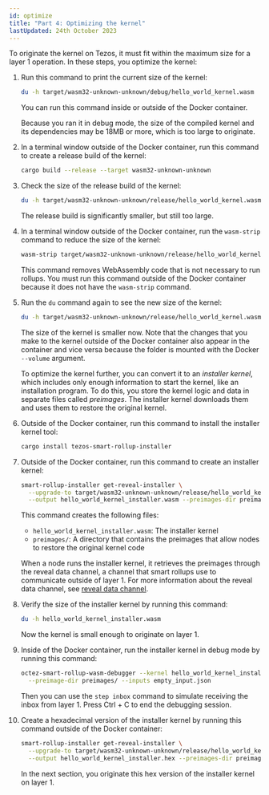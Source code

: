 ```yaml
---
id: optimize
title: "Part 4: Optimizing the kernel"
lastUpdated: 24th October 2023
---
```


To originate the kernel on Tezos, it must fit within the maximum size for a layer 1 operation.
In these steps, you optimize the kernel:

1. Run this command to print the current size of the kernel:

   ```bash
   du -h target/wasm32-unknown-unknown/debug/hello_world_kernel.wasm
   ```

   You can run this command inside or outside of the Docker container.

   Because you ran it in debug mode, the size of the compiled kernel and its dependencies may be 18MB or more, which is too large to originate.

1. In a terminal window outside of the Docker container, run this command to create a release build of the kernel:

   ```bash
   cargo build --release --target wasm32-unknown-unknown
   ```

1. Check the size of the release build of the kernel:

   ```bash
   du -h target/wasm32-unknown-unknown/release/hello_world_kernel.wasm
   ```

   The release build is significantly smaller, but still too large.

1. In a terminal window outside of the Docker container, run the `wasm-strip` command to reduce the size of the kernel:

   ```bash
   wasm-strip target/wasm32-unknown-unknown/release/hello_world_kernel.wasm
   ```

   This command removes WebAssembly code that is not necessary to run rollups.
   You must run this command outside of the Docker container because it does not have the `wasm-strip` command.

1. Run the `du` command again to see the new size of the kernel:

   ```bash
   du -h target/wasm32-unknown-unknown/release/hello_world_kernel.wasm
   ```

   The size of the kernel is smaller now.
   Note that the changes that you make to the kernel outside of the Docker container also appear in the container and vice versa because the folder is mounted with the Docker `--volume` argument.

   To optimize the kernel further, you can convert it to an _installer kernel_, which includes only enough information to start the kernel, like an installation program.
   To do this, you store the kernel logic and data in separate files called _preimages_.
   The installer kernel downloads them and uses them to restore the original kernel.

1. Outside of the Docker container, run this command to install the installer kernel tool:

   ```bash
   cargo install tezos-smart-rollup-installer
   ```

1. Outside of the Docker container, run this command to create an installer kernel:

   ```bash
   smart-rollup-installer get-reveal-installer \
     --upgrade-to target/wasm32-unknown-unknown/release/hello_world_kernel.wasm \
     --output hello_world_kernel_installer.wasm --preimages-dir preimages/
   ```

   This command creates the following files:

   - `hello_world_kernel_installer.wasm`: The installer kernel
   - `preimages/`: A directory that contains the preimages that allow nodes to restore the original kernel code

   When a node runs the installer kernel, it retrieves the preimages through the reveal data channel, a channel that smart rollups use to communicate outside of layer 1.
   For more information about the reveal data channel, see [reveal data channel](https://tezos.gitlab.io/alpha/smart_rollups.html#reveal-data-channel).

1. Verify the size of the installer kernel by running this command:

   ```bash
   du -h hello_world_kernel_installer.wasm
   ```

   Now the kernel is small enough to originate on layer 1.

1. Inside of the Docker container, run the installer kernel in debug mode by running this command:

   ```bash
   octez-smart-rollup-wasm-debugger --kernel hello_world_kernel_installer.wasm \
     --preimage-dir preimages/ --inputs empty_input.json
   ```

   Then you can use the `step inbox` command to simulate receiving the inbox from layer 1.
   Press Ctrl + C to end the debugging session.

1. Create a hexadecimal version of the installer kernel by running this command outside of the Docker container:

   ```bash
   smart-rollup-installer get-reveal-installer \
     --upgrade-to target/wasm32-unknown-unknown/release/hello_world_kernel.wasm \
     --output hello_world_kernel_installer.hex --preimages-dir preimages/
   ```

   In the next section, you originate this hex version of the installer kernel on layer 1.
